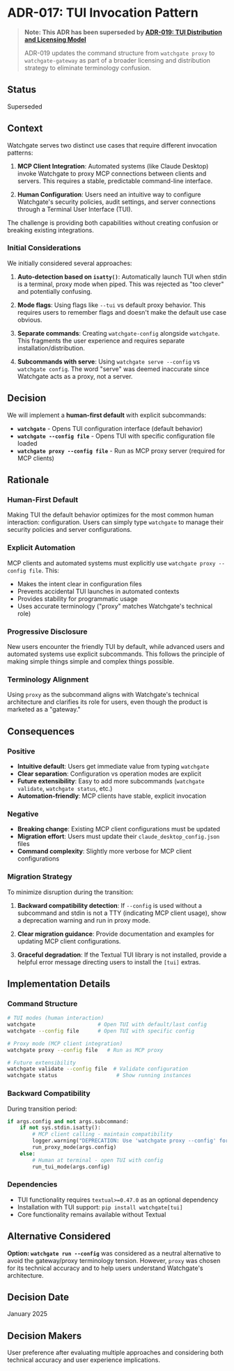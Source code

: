 # ADR-017: TUI Invocation Pattern

> **Note: This ADR has been superseded by [ADR-019: TUI Distribution and Licensing Model](./019-tui-distribution-and-licensing-model.md)**
> 
> ADR-019 updates the command structure from `watchgate proxy` to `watchgate-gateway`
> as part of a broader licensing and distribution strategy to eliminate terminology confusion.

## Status

Superseded

## Context

Watchgate serves two distinct use cases that require different invocation patterns:

1. **MCP Client Integration**: Automated systems (like Claude Desktop) invoke Watchgate to proxy MCP connections between clients and servers. This requires a stable, predictable command-line interface.

2. **Human Configuration**: Users need an intuitive way to configure Watchgate's security policies, audit settings, and server connections through a Terminal User Interface (TUI).

The challenge is providing both capabilities without creating confusion or breaking existing integrations.

### Initial Considerations

We initially considered several approaches:

1. **Auto-detection based on `isatty()`**: Automatically launch TUI when stdin is a terminal, proxy mode when piped. This was rejected as "too clever" and potentially confusing.

2. **Mode flags**: Using flags like `--tui` vs default proxy behavior. This requires users to remember flags and doesn't make the default use case obvious.

3. **Separate commands**: Creating `watchgate-config` alongside `watchgate`. This fragments the user experience and requires separate installation/distribution.

4. **Subcommands with serve**: Using `watchgate serve --config` vs `watchgate config`. The word "serve" was deemed inaccurate since Watchgate acts as a proxy, not a server.

## Decision

We will implement a **human-first default** with explicit subcommands:

- **`watchgate`** - Opens TUI configuration interface (default behavior)
- **`watchgate --config file`** - Opens TUI with specific configuration file loaded
- **`watchgate proxy --config file`** - Run as MCP proxy server (required for MCP clients)

## Rationale

### Human-First Default

Making TUI the default behavior optimizes for the most common human interaction: configuration. Users can simply type `watchgate` to manage their security policies and server configurations.

### Explicit Automation

MCP clients and automated systems must explicitly use `watchgate proxy --config file`. This:
- Makes the intent clear in configuration files
- Prevents accidental TUI launches in automated contexts  
- Provides stability for programmatic usage
- Uses accurate terminology ("proxy" matches Watchgate's technical role)

### Progressive Disclosure

New users encounter the friendly TUI by default, while advanced users and automated systems use explicit subcommands. This follows the principle of making simple things simple and complex things possible.

### Terminology Alignment

Using `proxy` as the subcommand aligns with Watchgate's technical architecture and clarifies its role for users, even though the product is marketed as a "gateway."

## Consequences

### Positive

- **Intuitive default**: Users get immediate value from typing `watchgate`
- **Clear separation**: Configuration vs operation modes are explicit
- **Future extensibility**: Easy to add more subcommands (`watchgate validate`, `watchgate status`, etc.)
- **Automation-friendly**: MCP clients have stable, explicit invocation

### Negative

- **Breaking change**: Existing MCP client configurations must be updated
- **Migration effort**: Users must update their `claude_desktop_config.json` files
- **Command complexity**: Slightly more verbose for MCP client configurations

### Migration Strategy

To minimize disruption during the transition:

1. **Backward compatibility detection**: If `--config` is used without a subcommand and stdin is not a TTY (indicating MCP client usage), show a deprecation warning and run in proxy mode.

2. **Clear migration guidance**: Provide documentation and examples for updating MCP client configurations.

3. **Graceful degradation**: If the Textual TUI library is not installed, provide a helpful error message directing users to install the `[tui]` extras.

## Implementation Details

### Command Structure

```bash
# TUI modes (human interaction)
watchgate                    # Open TUI with default/last config
watchgate --config file      # Open TUI with specific config

# Proxy mode (MCP client integration)  
watchgate proxy --config file   # Run as MCP proxy

# Future extensibility
watchgate validate --config file  # Validate configuration
watchgate status                   # Show running instances
```

### Backward Compatibility

During transition period:
```python
if args.config and not args.subcommand:
    if not sys.stdin.isatty():
        # MCP client calling - maintain compatibility
        logger.warning("DEPRECATION: Use 'watchgate proxy --config' for MCP server mode")
        run_proxy_mode(args.config)
    else:
        # Human at terminal - open TUI with config
        run_tui_mode(args.config)
```

### Dependencies

- TUI functionality requires `textual>=0.47.0` as an optional dependency
- Installation with TUI support: `pip install watchgate[tui]`
- Core functionality remains available without Textual

## Alternative Considered

**Option: `watchgate run --config`** was considered as a neutral alternative to avoid the gateway/proxy terminology tension. However, `proxy` was chosen for its technical accuracy and to help users understand Watchgate's architecture.

## Decision Date

January 2025

## Decision Makers

User preference after evaluating multiple approaches and considering both technical accuracy and user experience implications.